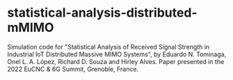 # statistical-analysis-distributed-mMIMO
Simulation code for "Statistical Analysis of Received Signal Strength in Industrial IoT Distributed Massive MIMO Systems", by Eduardo N. Tominaga, Onel L. A. López, Richard D. Souza and Hirley Alves. Paper presented in the 2022 EuCNC &amp; 6G Summit, Grenoble, France.

